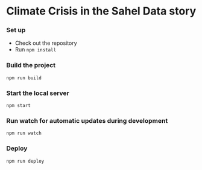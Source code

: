 # Climate Crisis in the Sahel Data story

### Set up
* Check out the repository
* Run `npm install`

### Build the project
`npm run build`

### Start the local server
`npm start`

### Run watch for automatic updates during development
`npm run watch`

### Deploy
`npm run deploy`
